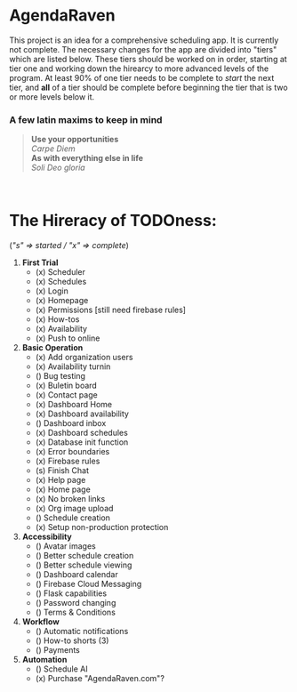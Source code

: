 # AgendaRaven

This project is an idea for a comprehensive scheduling app. 
It is currently not complete. The necessary changes for the
app are divided into "tiers" which are listed below. These
tiers should be worked on in order, starting at tier one and
working down the hirearcy to more advanced levels of the
program. At least 90% of one tier needs to be complete to 
*start* the next tier, and **all** of a tier should be complete
before beginning the tier that is two or more levels below it.
<br>
### **A few latin maxims to keep in mind**
> **Use your opportunities** \
> *Carpe Diem* \
> **As with everything else in life** \
> *Soli Deo gloria* 

<br>

# The Hireracy of TODOness: 

(*"s" => started / "x" => complete*)
1. **First Trial** 
    - (x) Scheduler
    - (x) Schedules
    - (x) Login
    - (x) Homepage
    - (x) Permissions [still need firebase rules]
    - (x) How-tos
    - (x) Availability
    - (x) Push to online
2. **Basic Operation**
    - (x) Add organization users
    - (x) Availability turnin
    - () Bug testing
    - (x) Buletin board
    - (x) Contact page
    - (x) Dashboard Home
    - (x) Dashboard availability
    - () Dashboard inbox
    - (x) Dashboard schedules
    - (x) Database init function
    - (x) Error boundaries
    - (x) Firebase rules
    - (s) Finish Chat
    - (x) Help page
    - (x) Home page
    - (x) No broken links
    - (x) Org image upload
    - () Schedule creation
    - (x) Setup non-production protection
3. **Accessibility**
    - () Avatar images
    - () Better schedule creation
    - () Better schedule viewing
    - () Dashboard calendar
    - () Firebase Cloud Messaging
    - () Flask capabilities
    - () Password changing
    - () Terms & Conditions
4. **Workflow**
    - () Automatic notifications
    - () How-to shorts (3)
    - () Payments
5. **Automation**
    - () Schedule AI
    - (x) Purchase "AgendaRaven.com"?